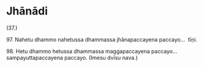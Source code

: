 

# Jhānādi







(37.)

97\. Nahetu dhammo nahetussa dhammassa jhānapaccayena paccayo…  tīṇi.

98\. Hetu dhammo hetussa dhammassa maggapaccayena paccayo…  sampayuttapaccayena paccayo. (Imesu dvīsu nava.)



